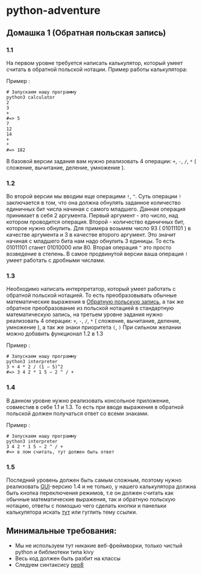 # python-adventure
## Домашка 1 (Обратная польская запись)

### 1.1
 На первом уровне требуется написать калькулятор, который умеет считать в обратной польской нотации. Пример работы калькулятора:
 
 Пример :
 
 ```
# Запускаем нашу программу
python3 calculator
2
3
+
#=> 5
 7
12
14
+
*
#=> 182
```
 В базовой версии задания вам нужно реализовать 4 операции: `+`, `-`, `/`, `*` ( сложение, вычитание, деление, умножение ).

### 1.2
Во второй версии мы вводим еще операцими `!`, `^`. Суть операции `!` заключается в том, что она должна обнулять заданное количество единичных бит числа начиная с самого младшего. Данная операция принимает в себя 2 аргумента. Первый аргумент - это число, над котором проводится операция. Второй - количество единичных бит, которое нужно обнулить. Для примера возьмем число 93 ( 01011101 ) в качестве аргумента и 3 в качестве второго аргумент. Это значит начиная с младшего бита нам надо обнулить 3 единицы. То есть 01011101 станет 01010000 или 80. Вторая операция `^` это просто возведение в степень.
В самое продвинутой версии ваша операция `!` умеет работать с дробными числами.

### 1.3
Необходимо написать интерпретатор, который умеет работать с обратной польской нотацией. То есть преобразовывать обычные математические выражения в 
<a href="https://ru.wikipedia.org/wiki/%D0%9E%D0%B1%D1%80%D0%B0%D1%82%D0%BD%D0%B0%D1%8F_%D0%BF%D0%BE%D0%BB%D1%8C%D1%81%D0%BA%D0%B0%D1%8F_%D0%B7%D0%B0%D0%BF%D0%B8%D1%81%D1%8C">Обратную польскую запись</a>, а так же обратное преобразование из польской нотацией в стандартную математическую запись, на третьем уровне задания нужно реализовать 4 операции: `+`, `-`, `/`, `*` ( сложение, вычитание, деление, умножение ), а так же знаки приоритета `(`, `)`
При сильном желании можно добавить функционал 1.2 в 1.3

Пример :

 ```
# Запускаем нашу программу
python3 interpreter
3 + 4 * 2 / (1 − 5)^2
#=> 3 4 2 * 1 5 − 2 ^ / +
```

### 1.4
В данном уровне нужно реализовать консольное приложение, совместив в себе 1.1 и 1.3. То есть при вводе выражения в обратной польской должен получаться ответ со всеми знаками.

Пример :

 ```
# Запускаем нашу программу
python3 interpreter
3 4 2 * 1 5 − 2 ^ / +
#=> в лом считать, тут должен быть ответ
```

### 1.5
Последний уровень должен быть самым сложным, поэтому нужно реализовать <a href="https://ru.wikipedia.org/wiki/%D0%93%D1%80%D0%B0%D1%84%D0%B8%D1%87%D0%B5%D1%81%D0%BA%D0%B8%D0%B9_%D0%B8%D0%BD%D1%82%D0%B5%D1%80%D1%84%D0%B5%D0%B9%D1%81_%D0%BF%D0%BE%D0%BB%D1%8C%D0%B7%D0%BE%D0%B2%D0%B0%D1%82%D0%B5%D0%BB%D1%8F">GUI</a>-версию 1.4 и не только, у нашего калькулятора должна быть кнопка переключения режимов, т.е он должен считать как обычные математические выражения, так и обратную польскую нотацию, ответы с помощью чего сделать кнопки и панельки калькулятора искать <a href="https://kivy.org/#home">тут</a> или гуглить тему ссылки.

## Минимальные требования:

- Мы не используем тут никакие веб-фреймворки, только чистый python и библиотеки типа kivy
- Весь код должен быть разбит на классы
- Следуем синтаксису  <a href="https://www.google.by/search?q=pep8&oq=pep8&aqs=chrome..69i57j0l5.4901j0j1&sourceid=chrome&ie=UTF-8">pep8</a>
